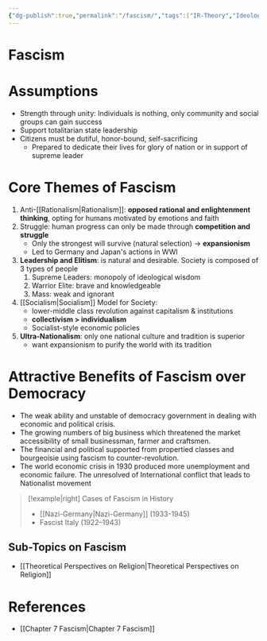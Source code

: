 ```yaml
---
{"dg-publish":true,"permalink":"/fascism/","tags":["IR-Theory","Ideology"]}
---
```


# Fascism

# Assumptions

- Strength through unity: Individuals is nothing, only community and social groups can gain success
- Support totalitarian state leadership
- Citizens must be dutiful, honor-bound, self-sacrificing
    - Prepared to dedicate their lives for glory of nation or in support of supreme leader

# Core Themes of Fascism

1. Anti-[[Rationalism\|Rationalism]]: **opposed rational and enlightenment thinking**, opting for humans motivated by emotions and faith
2. Struggle: human progress can only be made through **competition and struggle**
    - Only the strongest will survive (natural selection) → **expansionism**
    - Led to Germany and Japan's actions in WWI
3. **Leadership and Elitism**: is natural and desirable. Society is composed of 3 types of people
    1. Supreme Leaders: monopoly of ideological wisdom
    2. Warrior Elite: brave and knowledgeable
    3. Mass: weak and ignorant
4. [[Socialism\|Socialism]] Model for Society:
    - lower-middle class revolution against capitalism & institutions
    - **collectivism > individualism**
    - Socialist-style economic policies
5. **Ultra-Nationalism**: only one national culture and tradition is superior
    - want expansionism to purify the world with its tradition

# Attractive Benefits of Fascism over Democracy

- The weak ability and unstable of democracy government in dealing with economic and political crisis.
- The growing numbers of big business which threatened the market accessibility of small businessman, farmer and craftsmen.
- The financial and political supported from propertied classes and bourgeoisie using fascism
to counter-revolution.
- The world economic crisis in 1930 produced more unemployment and economic failure.
The unresolved of International conflict that leads to Nationalist movement


>[!example|right] Cases of Fascism in History
>- [[Nazi-Germany\|Nazi-Germany]] (1933-1945)
>- Fascist Italy (1922–1943)

## Sub-Topics on Fascism
- [[Theoretical Perspectives on Religion\|Theoretical Perspectives on Religion]]

# References

- [[Chapter 7 Fascism\|Chapter 7 Fascism]]